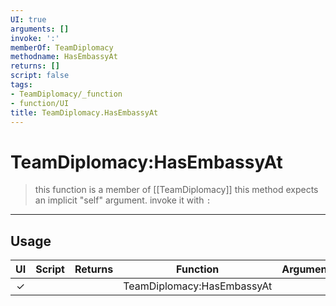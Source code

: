 ```yaml
---
UI: true
arguments: []
invoke: ':'
memberOf: TeamDiplomacy
methodname: HasEmbassyAt
returns: []
script: false
tags:
- TeamDiplomacy/_function
- function/UI
title: TeamDiplomacy.HasEmbassyAt
---
```

# TeamDiplomacy:HasEmbassyAt
> this function is a member of [[TeamDiplomacy]]
> this method expects an implicit "self" argument. invoke it with `:`
-----
## Usage
|  UI | Script | Returns | Function | Arguments |
|:---:|:------:|-------:|:--------:|:---------|
|✓| ||TeamDiplomacy:HasEmbassyAt||
